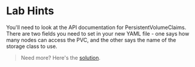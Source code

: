 # Lab Hints

You'll need to look at the API documentation for PersistentVolumeClaims. There are two fields you need to set in your new YAML file - one says how many nodes can access the PVC, and the other says the name of the storage class to use.

> Need more? Here's the [solution](solution.md).